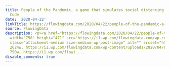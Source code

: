```yaml
---
title: People of the Pandemic, a game that simulates social distancing in your ZIP
  Code
date: '2020-04-22'
linkTitle: https://flowingdata.com/2020/04/22/people-of-the-pandemic-a-game-that-simulates-social-distancing-in-your-zip-code/
source: FlowingData
description: <p><a href="https://flowingdata.com/2020/04/22/people-of-the-pandemic-a-game-that-simulates-social-distancing-in-your-zip-code/"><img
  width="750" height="471" src="https://i1.wp.com/flowingdata.com/wp-content/uploads/2020/04/People-of-the-pandemic.png?fit=750%2C471&amp;ssl=1"
  class="attachment-medium size-medium wp-post-image" alt="" srcset="https://i1.wp.com/flowingdata.com/wp-content/uploads/2020/04/People-of-the-pandemic.png?w=2624&amp;ssl=1
  2624w, https://i1.wp.com/flowingdata.com/wp-content/uploads/2020/04/People-of-the-pandemic.png?resize=750%2C471&amp;ssl=1
  750w, https://i1.wp.com/flowi ...
disable_comments: true
---
```

<p><a href="https://flowingdata.com/2020/04/22/people-of-the-pandemic-a-game-that-simulates-social-distancing-in-your-zip-code/"><img width="750" height="471" src="https://i1.wp.com/flowingdata.com/wp-content/uploads/2020/04/People-of-the-pandemic.png?fit=750%2C471&amp;ssl=1" class="attachment-medium size-medium wp-post-image" alt="" srcset="https://i1.wp.com/flowingdata.com/wp-content/uploads/2020/04/People-of-the-pandemic.png?w=2624&amp;ssl=1 2624w, https://i1.wp.com/flowingdata.com/wp-content/uploads/2020/04/People-of-the-pandemic.png?resize=750%2C471&amp;ssl=1 750w, https://i1.wp.com/flowi ...